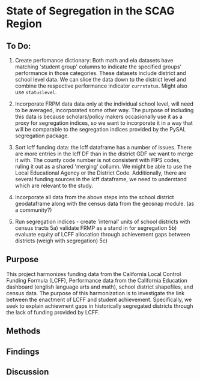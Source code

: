 # State of Segregation in the SCAG Region

## To Do: 
1) Create perfomance dictionary:
Both math and ela datasets have matching 'student group' columns to indicate the specified groups' performance in those categories. These datasets include district and school level data. We can slice the data down to the district level and combine the respective performance indicator `currstatus`. Might also use `statuslevel`.

2) Incorporate FRPM data
data only at the individual school level, will need to be averaged, incorporated some other way. The purpose of including this data is because scholars/policy makers occasionally use it as a proxy for segregation indices, so we want to incorporate it in a way that will be comparable to the segregation indices provided by the PySAL segregation package. 

3) Sort lcff funding data: the lcff dataframe has a number of issues. There are more entries in the lcff DF than in the district GDF we want to merge it with. The county code number is not consistent with FIPS codes, ruling it out as a shared 'merging' collumn. We might be able to use the Local Educational Agency or the District Code. Additionally, there are several funding sources in the lcff dataframe, we need to understand which are relevant to the study. 

4) Incorporate all data from the above steps into the school district geodataframe along with the census data from the geosnap module. (as a community?)

5) Run segregation indices - create 'internal' units of school districts with census tracts
5a) validate FRMP as a stand in for segregation
5b) evaluate equity of LCFF allocation through achievement gaps between districts (weigh with segregation)
5c) 

## Purpose
This project harmonizes funding data from the California Local Control Funding Formula (LCFF), Performance data from the California Education dashboard (english language arts and math), school district shapefiles, and census data. The purpose of this harmonization is to investigate the link between the enactment of LCFF and student achievement. Specifically, we seek to explain achievment gaps in historically segregated districts through the lack of funding provided by LCFF.

## Methods

## Findings

## Discussion